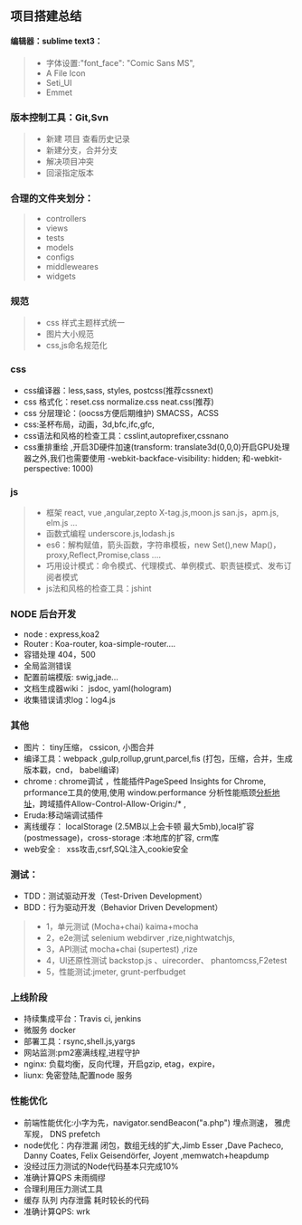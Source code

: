 ## 项目搭建总结
####  编辑器：sublime text3： 
>* 字体设置:"font_face": "Comic Sans MS",
>* A File Icon
>* Seti_UI
>* Emmet

### 版本控制工具：Git,Svn
 >* 新建 项目 查看历史记录
 >* 新建分支，合并分支
 >* 解决项目冲突
 >* 回滚指定版本

### 合理的文件夹划分：
>* controllers
>* views
>* tests
>* models
>* configs
>* middleweares
>* widgets

### 规范
>* css 样式主题样式统一
>* 图片大小规范
>* css,js命名规范化

### css
* css编译器：less,sass, styles,  postcss(推荐cssnext)
* css 格式化：reset.css  normalize.css  neat.css(推荐)
* css 分层理论：(oocss方便后期维护) SMACSS，ACSS
* css:圣杯布局，动画，3d,bfc,ifc,gfc,
* css语法和风格的检查工具：csslint,autoprefixer,cssnano
* css重排重绘 ,开启3D硬件加速(transform: translate3d(0,0,0)开启GPU处理器之外,我们也需要使用 -webkit-backface-visibility: hidden; 和-webkit-perspective: 1000)

### js
>* 框架   react, vue ,angular,zepto X-tag.js,moon.js san.js，apm.js, elm.js ...
>* 函数式编程 underscore.js,lodash.js
>* es6：解构赋值，箭头函数，字符串模板，new Set(),new Map()，proxy,Reflect,Promise,class ....
>* 巧用设计模式：命令模式、代理模式、单例模式、职责链模式、发布订阅者模式
>* js法和风格的检查工具：jshint

### NODE 后台开发
* node  : express,koa2
* Router : Koa-router, koa-simple-router....
* 容错处理 404，500
* 全局监测错误
* 配置前端模版: swig,jade...
* 文档生成器wiki： jsdoc, yaml(hologram)
* 收集错误请求log：log4.js

### 其他
* 图片： tiny压缩， cssicon, 小图合并
* 编译工具：webpack ,gulp,rollup,grunt,parcel,fis (打包，压缩，合并，生成版本戳，cnd， babel编译)
* chrome :  chrome调试 ，性能插件PageSpeed Insights for Chrome, prformance工具的使用,使用 window.performance 分析性能瓶颈[分析地址](http://www.alloyteam.com/2015/09/explore-performance/)，跨域插件Allow-Control-Allow-Origin:/* ,
* Eruda:移动端调试插件
* 离线缓存： localStorage (2.5MB以上会卡顿 最大5mb),local扩容(postmessage)，cross-storage :本地库的扩容, crm库
* web安全 :   xss攻击,csrf,SQL注入,cookie安全 

### 测试：
* TDD：测试驱动开发（Test-Driven Development）
* BDD：行为驱动开发（Behavior Driven Development）
>* 1，单元测试  (Mocha+chai)  kaima+mocha
>* 2，e2e测试 selenium webdirver ,rize,nightwatchjs,
>* 3，API测试  mocha+chai (supertest)  ,rize
>* 4，UI还原性测试  backstop.js 、uirecorder、 phantomcss,F2etest
>* 5，性能测试:jmeter, grunt-perfbudget

### 上线阶段
* 持续集成平台：Travis ci, jenkins
* 微服务 docker
* 部署工具：rsync,shell.js,yargs
* 网站监测:pm2塞满线程,进程守护
* nginx: 负载均衡，反向代理，开启gzip, etag，expire，
* liunx: 免密登陆,配置node 服务 

### 性能优化
* 前端性能优化:小字为先，navigator.sendBeacon("a.php") 埋点测速， 雅虎军规， DNS prefetch
* node优化：内存泄漏  闭包，数组无线的扩大,Jimb Esser ,Dave Pacheco, Danny Coates,  Felix Geisendörfer, Joyent ,memwatch+heapdump 
* 没经过压力测试的Node代码基本只完成10%
* 准确计算QPS 未雨绸缪
* 合理利用压力测试工具
* 缓存 队列 内存泄露 耗时较长的代码
* 准确计算QPS: wrk 

